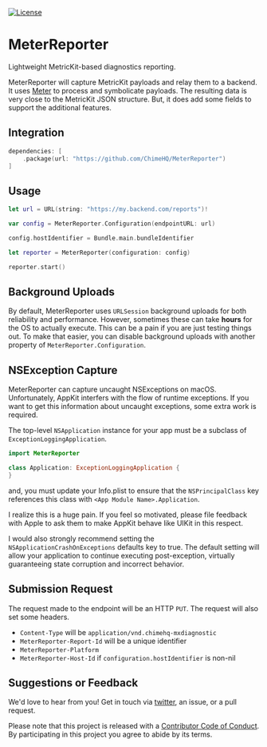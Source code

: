 [![License][license badge]][license]

# MeterReporter
Lightweight MetricKit-based diagnostics reporting.

MeterReporter will capture MetricKit payloads and relay them to a backend. It uses [Meter](https://github.com/ChimeHQ/Meter) to process and symbolicate payloads. The resulting data is very close to the MetricKit JSON structure. But, it does add some fields to support the additional features.

## Integration
```swift
dependencies: [
    .package(url: "https://github.com/ChimeHQ/MeterReporter")
]
```

## Usage

```swift
let url = URL(string: "https://my.backend.com/reports")!

var config = MeterReporter.Configuration(endpointURL: url)

config.hostIdentifier = Bundle.main.bundleIdentifier

let reporter = MeterReporter(configuration: config)

reporter.start()
```

## Background Uploads

By default, MeterReporter uses `URLSession` background uploads for both reliability and performance. However, sometimes these can take **hours** for the OS to actually execute. This can be a pain if you are just testing things out. To make that easier, you can disable background uploads with another property of `MeterReporter.Configuration`.

## NSException Capture

MeterReporter can capture uncaught NSExceptions on macOS. Unfortunately, AppKit interfers with the flow of runtime exceptions. If you want to get this information about uncaught exceptions, some extra work is required.

The top-level `NSApplication` instance for your app must be a subclass of `ExceptionLoggingApplication`.

```swift
import MeterReporter

class Application: ExceptionLoggingApplication {
}
```

and, you must update your Info.plist to ensure that the `NSPrincipalClass` key references this class with `<App Module Name>.Application`.

I realize this is a huge pain. If you feel so motivated, please file feedback with Apple to ask them to make AppKit behave like UIKit in this respect.

I would also strongly recommend setting the `NSApplicationCrashOnExceptions` defaults key to true. The default setting will allow your application to continue executing post-exception, virtually guaranteeing state corruption and incorrect behavior.

## Submission Request

The request made to the endpoint will be an HTTP `PUT`. The request will also set some headers.

- `Content-Type` will be `application/vnd.chimehq-mxdiagnostic`
- `MeterReporter-Report-Id` will be a unique identifier
- `MeterReporter-Platform`
- `MeterReporter-Host-Id` if `configuration.hostIdentifier` is non-nil

## Suggestions or Feedback
We'd love to hear from you! Get in touch via [twitter](https://twitter.com/ChimeHQ), an issue, or a pull request.

Please note that this project is released with a [Contributor Code of Conduct](CODE_OF_CONDUCT.md). By participating in this project you agree to abide by its terms.

[license]: https://opensource.org/licenses/BSD-3-Clause
[license badge]: https://img.shields.io/github/license/ChimeHQ/MeterReporter
